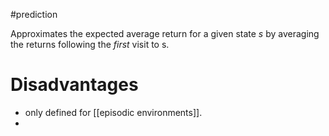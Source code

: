 #prediction 

Approximates the expected average return for a given state $s$ by averaging the returns following the *first* visit to s.




# Disadvantages
* only defined for [[episodic environments]].
* 
